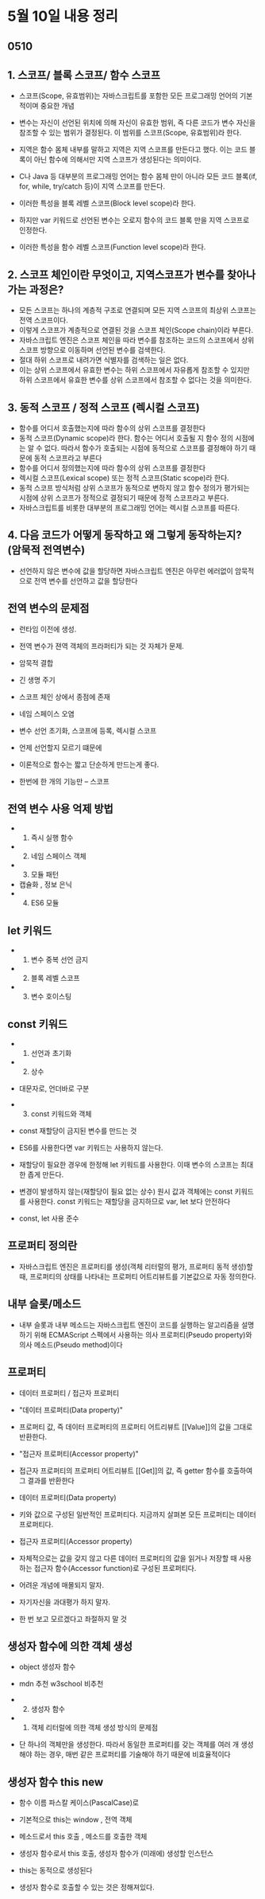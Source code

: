 # 5월 10일 내용 정리

## 0510
## 1. 스코프/ 블록 스코프/ 함수 스코프
- 스코프(Scope, 유효범위)는 자바스크립트를 포함한 모든 프로그래밍 언어의 기본적이며 중요한 개념
- 변수는 자신이 선언된 위치에 의해 자신이 유효한 범위, 즉 다른 코드가 변수 자신을 참조할 수 있는 범위가 결정된다. 이 범위를 스코프(Scope, 유효범위)라 한다.
- 지역은 함수 몸체 내부를 말하고 지역은 지역 스코프를 만든다고 했다. 이는 코드 블록이 아닌 함수에 의해서만 지역 스코프가 생성된다는 의미이다.

- C나 Java 등 대부분의 프로그래밍 언어는 함수 몸체 만이 아니라 모든 코드 블록(if, for, while, try/catch 등)이 지역 스코프를 만든다. 
- 이러한 특성을 블록 레벨 스코프(Block level scope)라 한다. 
- 하지만 var 키워드로 선언된 변수는 오로지 함수의 코드 블록 만을 지역 스코프로 인정한다. 
- 이러한 특성을 함수 레벨 스코프(Function level scope)라 한다.
## 2. 스코프 체인이란 무엇이고, 지역스코프가 변수를 찾아나가는 과정은?
- 모든 스코프는 하나의 계층적 구조로 연결되며 모든 지역 스코프의 최상위 스코프는 전역 스코프이다. 
- 이렇게 스코프가 계층적으로 연결된 것을 스코프 체인(Scope chain)이라 부른다.
- 자바스크립트 엔진은 스코프 체인을 따라 변수를 참조하는 코드의 스코프에서 상위 스코프 방향으로 이동하며 선언된 변수를 검색한다. 
- 절대 하위 스코프로 내려가면 식별자를 검색하는 일은 없다. 
- 이는 상위 스코프에서 유효한 변수는 하위 스코프에서 자유롭게 참조할 수 있지만 하위 스코프에서 유효한 변수를 상위 스코프에서 참조할 수 없다는 것을 의미한다.
## 3. 동적 스코프 / 정적 스코프 (렉시컬 스코프)
- 함수를 어디서 호출했는지에 따라 함수의 상위 스코프를 결정한다
- 동적 스코프(Dynamic scope)라 한다. 함수는 어디서 호출될 지 함수 정의 시점에는 알 수 없다. 따라서 함수가 호출되는 시점에 동적으로 스코프를 결정해야 하기 때문에 동적 스코프라고 부른다
- 함수를 어디서 정의했는지에 따라 함수의 상위 스코프를 결정한다
- 렉시컬 스코프(Lexical scope) 또는 정적 스코프(Static scope)라 한다. 
- 동적 스코프 방식처럼 상위 스코프가 동적으로 변하지 않고 함수 정의가 평가되는 시점에 상위 스코프가 정적으로 결정되기 때문에 정적 스코프라고 부른다. 
- 자바스크립트를 비롯한 대부분의 프로그래밍 언어는 렉시컬 스코프를 따른다.
## 4. 다음 코드가 어떻게 동작하고 왜 그렇게 동작하는지? (암묵적 전역변수)
- 선언하지 않은 변수에 값을 할당하면 자바스크립트 엔진은 아무런 에러없이 암묵적으로 전역 변수를 선언하고 값을 할당한다

## 전역 변수의 문제점
- 런타임 이전에 생성. 
- 전역 변수가 젼역 객체의 프라퍼티가 되는 것 자체가 문제.
- 암묵적 결합
- 긴 생명 주기
- 스코프 체인 상에서 종점에 존재
- 네임 스페이스 오염
- 변수 선언 초기화, 스코프에 등록, 렉시컬 스코프
- 언제 선언할지 모르기 떄문에

- 이론적으로 함수는 짧고 단순하게 만드는게 좋다.
- 한번에 한 개의 기능만 – 스코프

## 전역 변수 사용 억제 방법
- 1. 즉시 실행 함수
- 2. 네임 스페이스 객체
- 3. 모듈 패턴
- 캡슐화 , 정보 은닉
- 4. ES6 모듈

## let 키워드
- 1. 변수 중복 선언 금지
- 2. 블록 레벨 스코프
- 3. 변수 호이스팅

## const 키워드
- 1. 선언과 초기화
- 2. 상수
- 대문자로, 언더바로 구분
- 3. const 키워드와 객체
- const 재할당이 금지된 변수를 만드는 것

- ES6를 사용한다면 var 키워드는 사용하지 않는다.
- 재할당이 필요한 경우에 한정해 let 키워드를 사용한다. 이때 변수의 스코프는 최대한 좁게 만든다.
- 변경이 발생하지 않는(재할당이 필요 없는 상수) 원시 값과 객체에는 const 키워드를 사용한다. const 키워드는 재할당을 금지하므로 var, let 보다 안전하다

- const, let 사용 준수

## 프로퍼티 정의란

- 자바스크립트 엔진은 프로퍼티를 생성(객체 리터럴의 평가, 프로퍼티 동적 생성)할 때, 프로퍼티의 상태를 나타내는 프로퍼티 어트리뷰트를 기본값으로 자동 정의한다.

## 내부 슬롯/메소드
- 내부 슬롯과 내부 메소드는 자바스크립트 엔진이 코드를 실행하는 알고리즘을 설명하기 위해 ECMAScript 스펙에서 사용하는 의사 프로퍼티(Pseudo property)와 의사 메소드(Pseudo method)이다

## 프로퍼티
- 데이터 프로퍼티 / 접근자 프로퍼티
- "데이터 프로퍼티(Data property)"
- 프로퍼티 값, 즉 데이터 프로퍼티의 프로퍼티 어트리뷰트 [[Value]]의 값을 그대로 반환한다.

- "접근자 프로퍼티(Accessor property)"
- 접근자 프로퍼티의 프로퍼티 어트리뷰트 [[Get]]의 값, 즉 getter 함수를 호출하여 그 결과를 반환한다

- 데이터 프로퍼티(Data property)
- 키와 값으로 구성된 일반적인 프로퍼티다. 지금까지 살펴본 모든 프로퍼티는 데이터 프로퍼티다.

- 접근자 프로퍼티(Accessor property)
- 자체적으로는 값을 갖지 않고 다른 데이터 프로퍼티의 값을 읽거나 저장할 때 사용하는 접근자 함수(Accessor function)로 구성된 프로퍼티다.

- 어려운 개념에 매몰되지 말자.
- 자기자신을 과대평가 하지 말자.
- 한 번 보고 모르겠다고 좌절하지 말 것

## 생성자 함수에 의한 객체 생성
- object 생성자 함수
- mdn 추천 w3school 비추천

- 2. 생성자 함수
- 1. 객체 리터럴에 의한 객체 생성 방식의 문제점 
- 단 하나의 객체만을 생성한다. 따라서 동일한 프로퍼티를 갖는 객체를 여러 개 생성해야 하는 경우, 매번 같은 프로퍼티를 기술해야 하기 때문에 비효율적이다

## 생성자 함수 this new
- 함수 이름 파스칼 케이스(PascalCase)로

- 기본적으로 this는 window , 전역 객체
- 메소드로서 this 호출 , 메소드를 호출한 객체
- 생성자 함수로서 this 호출, 생성자 함수가 (미래에) 생성할 인스턴스
- this는 동적으로 생성된다

- 생성자 함수로 호출할 수 있는 것은 정해져있다.




